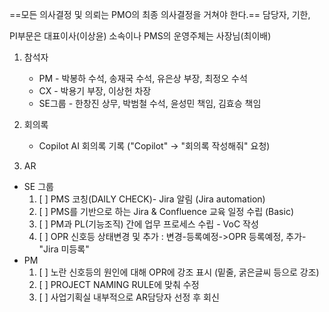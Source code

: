 ==모든 의사결정 및 의뢰는 PMO의 최종 의사결정을 거쳐야 한다.==
담당자, 기한, 

PI부문은 대표이사(이상윤) 소속이나 PMS의 운영주체는 사장님(최이배)
1. 참석자
	- PM - 박봉하 수석, 송재국 수석, 유은상 부장, 최정오 수석
	- CX - 박용기 부장, 이상헌 차장
	- SE그룹 - 한창진 상무, 박범철 수석, 윤성민 책임, 김효승 책임

2. 회의록
	- Copilot AI 회의록 기록 ("Copilot" -> "회의록 작성해줘" 요청)

3. AR
- SE 그룹
	1. [ ] PMS 코칭(DAILY CHECK)- Jira 알림 (Jira automation)
	2. [ ] PMS를 기반으로 하는 Jira & Confluence 교육 일정 수립 (Basic)
	3. [ ] PM과 PL(기능조직) 간에 업무 프로세스 수립 - VoC 작성
	4. [ ] OPR 신호등 상태변경 및 추가 : 변경-등록예정->OPR 등록예정, 추가-"Jira 미등록"
- PM
	1. [ ] 노란 신호등의 원인에 대해 OPR에 강조 표시 (밑줄, 굵은글씨 등으로 강조)
	2. [ ] PROJECT NAMING RULE에 맞춰 수정
	3. [ ] 사업기획실 내부적으로 AR담당자 선정 후 회신